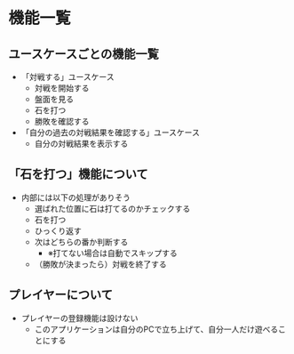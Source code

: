 # 機能一覧

## ユースケースごとの機能一覧

- 「対戦する」ユースケース
  - 対戦を開始する
  - 盤面を見る
  - 石を打つ
  - 勝敗を確認する
- 「自分の過去の対戦結果を確認する」ユースケース
  - 自分の対戦結果を表示する

## 「石を打つ」機能について

- 内部には以下の処理がありそう
  - 選ばれた位置に石は打てるのかチェックする
  - 石を打つ
  - ひっくり返す
  - 次はどちらの番か判断する
    - ※打てない場合は自動でスキップする
  - （勝敗が決まったら）対戦を終了する

## プレイヤーについて

- プレイヤーの登録機能は設けない
  - このアプリケーションは自分のPCで立ち上げて、自分一人だけ遊べることにする
